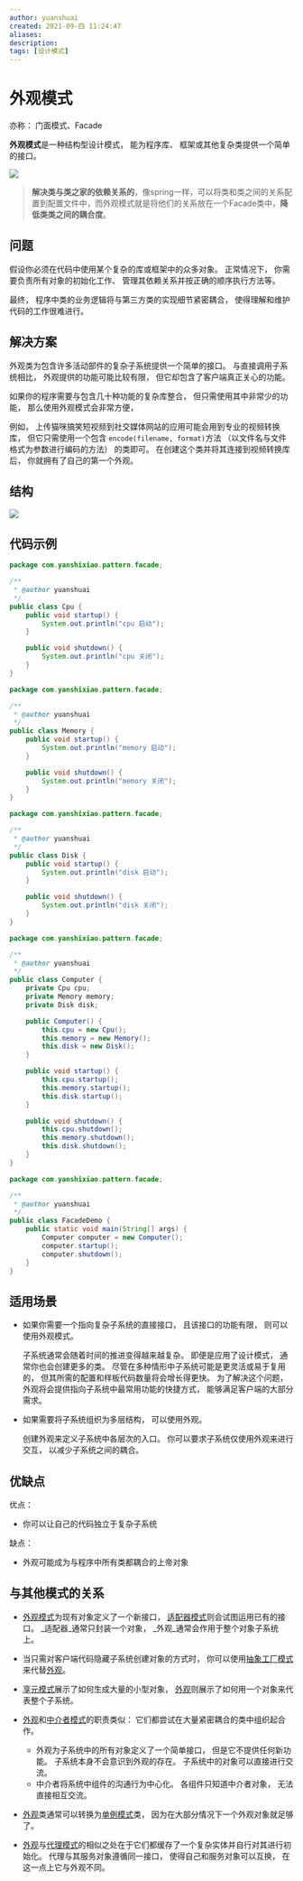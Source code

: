 ```yaml
---
author: yuanshuai
created: 2021-09-四 11:24:47
aliases: 
description:
tags: [设计模式]
---
```


# 外观模式

亦称： 门面模式、Facade

**外观模式**是一种结构型设计模式， 能为程序库、 框架或其他复杂类提供一个简单的接口。

![](Pasted%20image%2020210930151730.png)

> **解决类与类之家的依赖关系的**，像spring一样，可以将类和类之间的关系配置到配置文件中，而外观模式就是将他们的关系放在一个Facade类中，**降低类类之间的耦合度**。


## 问题
假设你必须在代码中使用某个复杂的库或框架中的众多对象。 正常情况下， 你需要负责所有对象的初始化工作、 管理其依赖关系并按正确的顺序执行方法等。

最终， 程序中类的业务逻辑将与第三方类的实现细节紧密耦合， 使得理解和维护代码的工作很难进行。
## 解决方案
外观类为包含许多活动部件的复杂子系统提供一个简单的接口。 与直接调用子系统相比， 外观提供的功能可能比较有限， 但它却包含了客户端真正关心的功能。

如果你的程序需要与包含几十种功能的复杂库整合， 但只需使用其中非常少的功能， 那么使用外观模式会非常方便，

例如， 上传猫咪搞笑短视频到社交媒体网站的应用可能会用到专业的视频转换库， 但它只需使用一个包含 `encode­(filename, format)`方法 （以文件名与文件格式为参数进行编码的方法） 的类即可。 在创建这个类并将其连接到视频转换库后， 你就拥有了自己的第一个外观。

## 结构
![](Pasted%20image%2020210930145100.png)

## 代码示例
```java
package com.yanshixiao.pattern.facade;

/**
 * @author yuanshuai
 */
public class Cpu {
    public void startup() {
        System.out.println("cpu 启动");
    }

    public void shutdown() {
        System.out.println("cpu 关闭");
    }
}

```

```java
package com.yanshixiao.pattern.facade;

/**
 * @author yuanshuai
 */
public class Memory {
    public void startup() {
        System.out.println("memory 启动");
    }

    public void shutdown() {
        System.out.println("memory 关闭");
    }
}

```

```java
package com.yanshixiao.pattern.facade;

/**
 * @author yuanshuai
 */
public class Disk {
    public void startup() {
        System.out.println("disk 启动");
    }

    public void shutdown() {
        System.out.println("disk 关闭");
    }
}

```

```java
package com.yanshixiao.pattern.facade;

/**
 * @author yuanshuai
 */
public class Computer {
    private Cpu cpu;
    private Memory memory;
    private Disk disk;

    public Computer() {
        this.cpu = new Cpu();
        this.memory = new Memory();
        this.disk = new Disk();
    }

    public void startup() {
        this.cpu.startup();
        this.memory.startup();
        this.disk.startup();
    }

    public void shutdown() {
        this.cpu.shutdown();
        this.memory.shutdown();
        this.disk.shutdown();
    }
}

```

```java
package com.yanshixiao.pattern.facade;

/**
 * @author yuanshuai
 */
public class FacadeDemo {
    public static void main(String[] args) {
        Computer computer = new Computer();
        computer.startup();
        computer.shutdown();
    }
}

```


## 适用场景
- 如果你需要一个指向复杂子系统的直接接口， 且该接口的功能有限， 则可以使用外观模式。

	子系统通常会随着时间的推进变得越来越复杂。 即便是应用了设计模式， 通常你也会创建更多的类。 尽管在多种情形中子系统可能是更灵活或易于复用的， 但其所需的配置和样板代码数量将会增长得更快。 为了解决这个问题， 外观将会提供指向子系统中最常用功能的快捷方式， 能够满足客户端的大部分需求。

 - 如果需要将子系统组织为多层结构， 可以使用外观。

	创建外观来定义子系统中各层次的入口。 你可以要求子系统仅使用外观来进行交互， 以减少子系统之间的耦合。


## 优缺点
优点：
- 你可以让自己的代码独立于复杂子系统

缺点：
- 外观可能成为与程序中所有类都耦合的上帝对象

## 与其他模式的关系

-   [外观模式](外观模式.md)为现有对象定义了一个新接口， [适配器模式](适配器模式.md)则会试图运用已有的接口。 _适配器_通常只封装一个对象， _外观_通常会作用于整个对象子系统上。
    
-   当只需对客户端代码隐藏子系统创建对象的方式时， 你可以使用[抽象工厂模式](工厂方法（Factory%20Method）和抽象工厂模式（Abstract%20Factory）.md#抽象工厂模式)来代替[外观](外观模式.md)。
    
-   [享元模式](https://refactoringguru.cn/design-patterns/flyweight)展示了如何生成大量的小型对象， [外观](https://refactoringguru.cn/design-patterns/facade)则展示了如何用一个对象来代表整个子系统。
    
-   [外观](外观模式.md)和[中介者模式](https://refactoringguru.cn/design-patterns/mediator)的职责类似： 它们都尝试在大量紧密耦合的类中组织起合作。
    
    -   外观为子系统中的所有对象定义了一个简单接口， 但是它不提供任何新功能。 子系统本身不会意识到外观的存在。 子系统中的对象可以直接进行交流。
    -   中介者将系统中组件的沟通行为中心化。 各组件只知道中介者对象， 无法直接相互交流。
-   [外观](外观模式.md)类通常可以转换为[单例模式](单例模式.md)类， 因为在大部分情况下一个外观对象就足够了。
    
-   [外观](外观模式.md)与[代理模式](代理模式.md)的相似之处在于它们都缓存了一个复杂实体并自行对其进行初始化。 代理与其服务对象遵循同一接口， 使得自己和服务对象可以互换， 在这一点上它与外观不同。